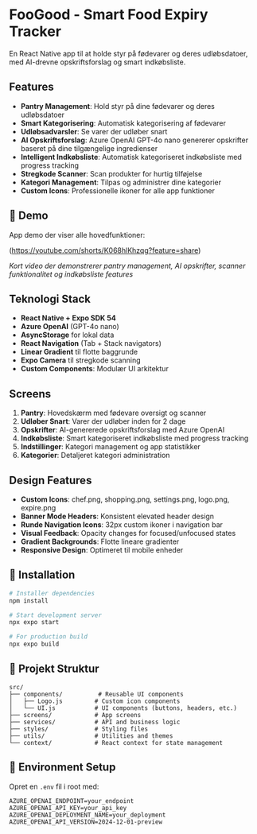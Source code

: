 # FooGood - Smart Food Expiry Tracker

En React Native app til at holde styr på fødevarer og deres udløbsdatoer, med AI-drevne opskriftsforslag og smart indkøbsliste.

## Features

- **Pantry Management**: Hold styr på dine fødevarer og deres udløbsdatoer
- **Smart Kategorisering**: Automatisk kategorisering af fødevarer
- **Udløbsadvarsler**: Se varer der udløber snart
- **AI Opskriftsforslag**: Azure OpenAI GPT-4o nano genererer opskrifter baseret på dine tilgængelige ingredienser
- **Intelligent Indkøbsliste**: Automatisk kategoriseret indkøbsliste med progress tracking
- **Stregkode Scanner**: Scan produkter for hurtig tilføjelse
- **Kategori Management**: Tilpas og administrer dine kategorier
- **Custom Icons**: Professionelle ikoner for alle app funktioner

## 🎥 Demo

App demo der viser alle hovedfunktioner:

(https://youtube.com/shorts/K068hlKhzqg?feature=share)

*Kort video der demonstrerer pantry management, AI opskrifter, scanner funktionalitet og indkøbsliste features*

## Teknologi Stack

- **React Native + Expo SDK 54**
- **Azure OpenAI** (GPT-4o nano)
- **AsyncStorage** for lokal data
- **React Navigation** (Tab + Stack navigators)
- **Linear Gradient** til flotte baggrunde
- **Expo Camera** til stregkode scanning
- **Custom Components**: Modulær UI arkitektur

## Screens

1. **Pantry**: Hovedskærm med fødevare oversigt og scanner
2. **Udløber Snart**: Varer der udløber inden for 2 dage
3. **Opskrifter**: AI-genererede opskriftsforslag med Azure OpenAI
4. **Indkøbsliste**: Smart kategoriseret indkøbsliste med progress tracking
5. **Indstillinger**: Kategori management og app statistikker
6. **Kategorier**: Detaljeret kategori administration

## Design Features

- **Custom Icons**: chef.png, shopping.png, settings.png, logo.png, expire.png
- **Banner Mode Headers**: Konsistent elevated header design
- **Runde Navigation Icons**: 32px custom ikoner i navigation bar
- **Visual Feedback**: Opacity changes for focused/unfocused states
- **Gradient Backgrounds**: Flotte lineare gradienter
- **Responsive Design**: Optimeret til mobile enheder


## 🚀 Installation

```bash
# Installer dependencies
npm install

# Start development server
npx expo start

# For production build
npx expo build
```

## 📂 Projekt Struktur

```
src/
├── components/          # Reusable UI components
│   ├── Logo.js         # Custom icon components
│   └── UI.js           # UI components (buttons, headers, etc.)
├── screens/            # App screens
├── services/           # API and business logic
├── styles/             # Styling files
├── utils/              # Utilities and themes
└── context/            # React context for state management
```

## 🔑 Environment Setup

Opret en `.env` fil i root med:

```
AZURE_OPENAI_ENDPOINT=your_endpoint
AZURE_OPENAI_API_KEY=your_api_key
AZURE_OPENAI_DEPLOYMENT_NAME=your_deployment
AZURE_OPENAI_API_VERSION=2024-12-01-preview
```


